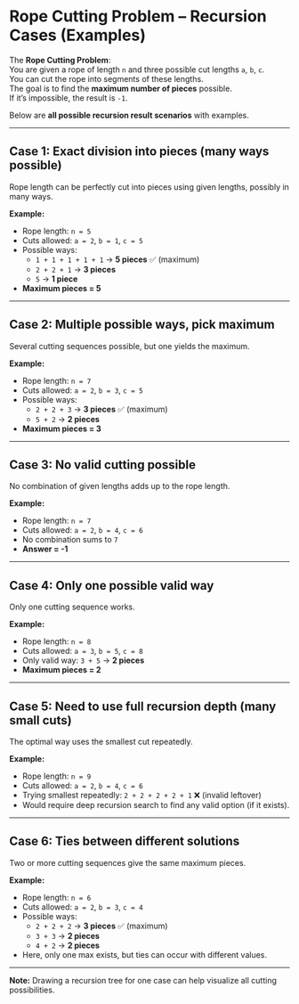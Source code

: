 # Rope Cutting Problem – Recursion Cases (Examples)

The **Rope Cutting Problem**:  
You are given a rope of length `n` and three possible cut lengths `a`, `b`, `c`.  
You can cut the rope into segments of these lengths.  
The goal is to find the **maximum number of pieces** possible.  
If it’s impossible, the result is `-1`.  

Below are **all possible recursion result scenarios** with examples.

---

## **Case 1: Exact division into pieces (many ways possible)**
Rope length can be perfectly cut into pieces using given lengths, possibly in many ways.

**Example:**  
- Rope length: `n = 5`  
- Cuts allowed: `a = 2`, `b = 1`, `c = 5`  
- Possible ways:  
  - `1 + 1 + 1 + 1 + 1` → **5 pieces** ✅ (maximum)  
  - `2 + 2 + 1` → **3 pieces**  
  - `5` → **1 piece**  
- **Maximum pieces = 5**

---

## **Case 2: Multiple possible ways, pick maximum**
Several cutting sequences possible, but one yields the maximum.

**Example:**  
- Rope length: `n = 7`  
- Cuts allowed: `a = 2`, `b = 3`, `c = 5`  
- Possible ways:  
  - `2 + 2 + 3` → **3 pieces** ✅ (maximum)  
  - `5 + 2` → **2 pieces**  
- **Maximum pieces = 3**

---

## **Case 3: No valid cutting possible**
No combination of given lengths adds up to the rope length.

**Example:**  
- Rope length: `n = 7`  
- Cuts allowed: `a = 2`, `b = 4`, `c = 6`  
- No combination sums to `7`  
- **Answer = -1**

---

## **Case 4: Only one possible valid way**
Only one cutting sequence works.

**Example:**  
- Rope length: `n = 8`  
- Cuts allowed: `a = 3`, `b = 5`, `c = 8`  
- Only valid way: `3 + 5` → **2 pieces**  
- **Maximum pieces = 2**

---

## **Case 5: Need to use full recursion depth (many small cuts)**
The optimal way uses the smallest cut repeatedly.

**Example:**  
- Rope length: `n = 9`  
- Cuts allowed: `a = 2`, `b = 4`, `c = 6`  
- Trying smallest repeatedly: `2 + 2 + 2 + 2 + 1` ❌ (invalid leftover)  
- Would require deep recursion search to find any valid option (if it exists).

---

## **Case 6: Ties between different solutions**
Two or more cutting sequences give the same maximum pieces.

**Example:**  
- Rope length: `n = 6`  
- Cuts allowed: `a = 2`, `b = 3`, `c = 4`  
- Possible ways:  
  - `2 + 2 + 2` → **3 pieces** ✅ (maximum)  
  - `3 + 3` → **2 pieces**  
  - `4 + 2` → **2 pieces**  
- Here, only one max exists, but ties can occur with different values.

---

**Note:** Drawing a recursion tree for one case can help visualize all cutting possibilities.
